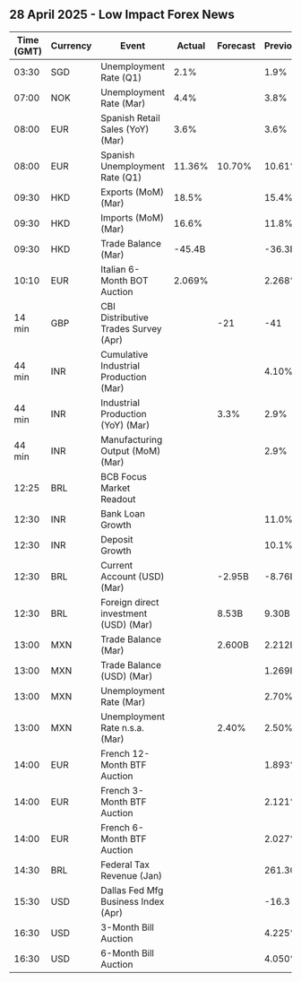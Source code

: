 ## 28 April 2025 - Low Impact Forex News

| Time (GMT) | Currency | Event | Actual | Forecast | Previous |
|------|----------|-------|--------|----------|----------|
| 03:30 | SGD | Unemployment Rate (Q1) | 2.1% |  | 1.9% |
| 07:00 | NOK | Unemployment Rate (Mar) | 4.4% |  | 3.8% |
| 08:00 | EUR | Spanish Retail Sales (YoY) (Mar) | 3.6% |  | 3.6% |
| 08:00 | EUR | Spanish Unemployment Rate (Q1) | 11.36% | 10.70% | 10.61% |
| 09:30 | HKD | Exports (MoM) (Mar) | 18.5% |  | 15.4% |
| 09:30 | HKD | Imports (MoM) (Mar) | 16.6% |  | 11.8% |
| 09:30 | HKD | Trade Balance (Mar) | -45.4B |  | -36.3B |
| 10:10 | EUR | Italian 6-Month BOT Auction | 2.069% |  | 2.268% |
| 14 min | GBP | CBI Distributive Trades Survey (Apr) |  | -21 | -41 |
| 44 min | INR | Cumulative Industrial Production (Mar) |  |  | 4.10% |
| 44 min | INR | Industrial Production (YoY) (Mar) |  | 3.3% | 2.9% |
| 44 min | INR | Manufacturing Output (MoM) (Mar) |  |  | 2.9% |
| 12:25 | BRL | BCB Focus Market Readout |  |  |  |
| 12:30 | INR | Bank Loan Growth |  |  | 11.0% |
| 12:30 | INR | Deposit Growth |  |  | 10.1% |
| 12:30 | BRL | Current Account (USD) (Mar) |  | -2.95B | -8.76B |
| 12:30 | BRL | Foreign direct investment (USD) (Mar) |  | 8.53B | 9.30B |
| 13:00 | MXN | Trade Balance (Mar) |  | 2.600B | 2.212B |
| 13:00 | MXN | Trade Balance (USD) (Mar) |  |  | 1.269B |
| 13:00 | MXN | Unemployment Rate (Mar) |  |  | 2.70% |
| 13:00 | MXN | Unemployment Rate n.s.a. (Mar) |  | 2.40% | 2.50% |
| 14:00 | EUR | French 12-Month BTF Auction |  |  | 1.893% |
| 14:00 | EUR | French 3-Month BTF Auction |  |  | 2.121% |
| 14:00 | EUR | French 6-Month BTF Auction |  |  | 2.027% |
| 14:30 | BRL | Federal Tax Revenue (Jan) |  |  | 261.30B |
| 15:30 | USD | Dallas Fed Mfg Business Index (Apr) |  |  | -16.3 |
| 16:30 | USD | 3-Month Bill Auction |  |  | 4.225% |
| 16:30 | USD | 6-Month Bill Auction |  |  | 4.050% |
